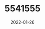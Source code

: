 ---
title: 5541555
date: 2022-01-26
draft: false
name: 甘城なつき
img_url: https://ae05.alicdn.com/kf/H0de21714b31f4538929babe81d910e77q.png
original_fn: DSCF0454.jpg
tags:
- 甘城なつき

---